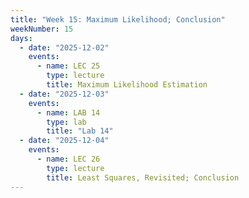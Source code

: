 ```yaml
---
title: "Week 15: Maximum Likelihood; Conclusion"
weekNumber: 15
days:
  - date: "2025-12-02"
    events:
      - name: LEC 25
        type: lecture
        title: Maximum Likelihood Estimation
  - date: "2025-12-03"
    events:
      - name: LAB 14
        type: lab
        title: "Lab 14"
  - date: "2025-12-04"
    events:
      - name: LEC 26
        type: lecture
        title: Least Squares, Revisited; Conclusion
---
```

